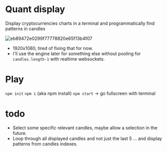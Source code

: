 # Quant display

Display cryptocurrencies charts in a terminal and programmatically find patterns in candles

![eb89472e0299f77778820e65f13b4f07](https://user-images.githubusercontent.com/62376262/130337441-7c5c5fcd-2083-48a6-a764-ff1089cea15c.png)

 * 1920x1080, tired of fixing that for now.
 * I'll use the engine later for something else without pooling for `candles.length-1` with realtime websockets.

# Play 

`npm init`
`npm i` (aka npm install)
`npm start`
-> go fullscreen with terminal

# todo

* Select some specific relevant candles, maybe allow a selection in the future.
* Loop through all displayed candles and not just the last 5 ... and display patterns from candles indexes.
